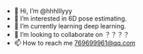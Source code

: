 - 👋 Hi, I’m @hhhlllyyy
- 👀 I’m interested in 6D pose estimating.
- 🌱 I’m currently learning deep learning.
- 💞️ I’m looking to collaborate on ？？？？
- 📫 How to reach me 769699961@qq.com
<!---
hhhlllyyy/hhhlllyyy is a ✨ special ✨ repository because its `README.md` (this file) appears on your GitHub profile.
You can click the Preview link to take a look at your changes.
--->
